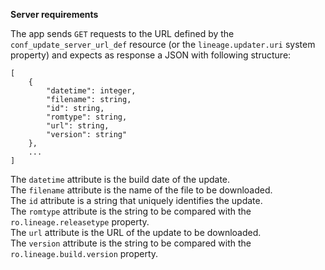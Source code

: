 **Server requirements**

The app sends `GET` requests to the URL defined by the `conf_update_server_url_def` resource (or the `lineage.updater.uri` system property) and expects as response a JSON with following structure:
```
[
    {
        "datetime": integer,
        "filename": string,
        "id": string,
        "romtype": string,
        "url": string,
        "version": string"
    },
    ...
]
```

The `datetime` attribute is the build date of the update.  
The `filename` attribute is the name of the file to be downloaded.  
The `id` attribute is a string that uniquely identifies the update.  
The `romtype` attribute is the string to be compared with the `ro.lineage.releasetype` property.  
The `url` attribute is the URL of the update to be downloaded.  
The `version` attribute is the string to be compared with the `ro.lineage.build.version` property.  
